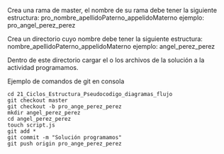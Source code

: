Crea una rama de master, el nombre de su rama debe tener la siguiente estructura: pro_nombre_apellidoPaterno_appelidoMaterno 
ejemplo: pro_angel_perez_perez

Crea un directorio cuyo nombre debe tener la siguiente estructura:
nombre_apellidoPaterno_appelidoMaterno
ejemplo: angel_perez_perez

Dentro de este directorio cargar el o los archivos de la solución a la actividad programamos.

Ejemplo de comandos de git en consola
```
cd 21_Ciclos_Estructura_Pseudocodigo_diagramas_flujo
git checkout master
git checkout -b pro_ange_perez_perez
mkdir angel_perez_perez
cd angel_perez_perez
touch script.js
git add *
git commit -m "Solución programamos"
git push origin pro_ange_perez_perez
```

